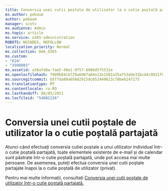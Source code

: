 ```yaml
---
title: Conversia unei cutii poștale de utilizator la o cutie poștală partajată
ms.author: pebaum
author: pebaum
manager: scotv
ms.audience: Admin
ms.topic: article
ms.service: o365-administration
ROBOTS: NOINDEX, NOFOLLOW
localization_priority: Normal
ms.collection: Adm_O365
ms.custom:
- "624"
- "3500003"
ms.assetid: a38afd0a-fae5-49e1-9757-6986d5f5531e
ms.openlocfilehash: f909b84cb729a6907a84a12e1502a35af53dde31bcd4c9921f8bf81947c04614
ms.sourcegitcommit: b5f7da89a650d2915dc652449623c78be6247175
ms.translationtype: MT
ms.contentlocale: ro-RO
ms.lasthandoff: 08/05/2021
ms.locfileid: "54081226"
---
```

# <a name="convert-a-user-mailbox-to-a-shared-mailbox"></a>Conversia unei cutii poștale de utilizator la o cutie poștală partajată

Atunci când efectuați conversia cutiei poștale a unui utilizator individual într-o cutie poștală partajată, toate elementele existente de e-mail și de calendar sunt păstrate într-o cutie poștală partajată, unde pot accesa mai multe persoane. De asemenea, puteți efectua conversia unei cutii poștale partajate înapoi la o cutie poștală de utilizator (privat).
  
Pentru mai multe informații, consultați [Conversia unei cutii poștale de utilizator într-o cutie poștală partajată.](https://docs.microsoft.com/microsoft-365/admin/email/convert-user-mailbox-to-shared-mailbox)
  